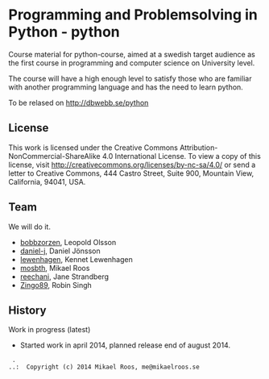 Programming and Problemsolving in Python - python
===================

Course material for python-course, aimed at a swedish target audience as the first course in programming and computer science on University level. 

The course will have a high enough level to satisfy those who are familiar with another programming language and has the need to learn python.

To be relased on http://dbwebb.se/python



License
-------------------

This work is licensed under the Creative Commons Attribution-NonCommercial-ShareAlike 4.0 International License. To view a copy of this license, visit http://creativecommons.org/licenses/by-nc-sa/4.0/ or send a letter to Creative Commons, 444 Castro Street, Suite 900, Mountain View, California, 94041, USA.



Team
-------------------

We will do it.

* [bobbzorzen](https://github.com/bobbzorzen), Leopold Olsson
* [daniel-j](https://github.com/daniel-j), Daniel Jönsson
* [lewenhagen](https://github.com/lewenhagen), Kennet Lewenhagen
* [mosbth](https://github.com/mosbth), Mikael Roos
* [reechani](https://github.com/reechani), Jane Strandberg
* [Zingo89](https://github.com/Zingo89), Robin Singh



History
-------------------

Work in progress (latest)

* Started work in april 2014, planned release end of august 2014.



```                                                            
 .                                                             
..:  Copyright (c) 2014 Mikael Roos, me@mikaelroos.se   
```                                                            

